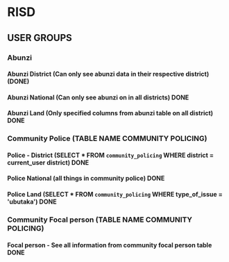 # RISD
## USER GROUPS
### Abunzi
#### Abunzi District (Can only see abunzi data in their respective district) (DONE)
#### Abunzi National (Can only see abunzi on in all districts) DONE
#### Abunzi Land (Only specified columns from abunzi table on all district) DONE

### Community Police (TABLE NAME COMMUNITY POLICING)
#### Police - District (SELECT * FROM `community_policing`  WHERE district = current_user district)  DONE
#### Police National (all things in community police) DONE
#### Police Land (SELECT * FROM `community_policing`  WHERE type_of_issue = 'ubutaka') DONE

### Community Focal person (TABLE NAME COMMUNITY POLICING)
#### Focal person - See all information from community focal person table DONE